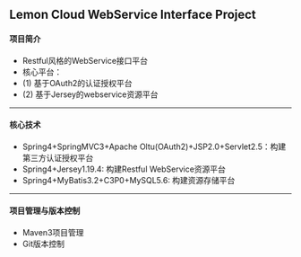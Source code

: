 Lemon Cloud WebService Interface Project
---------------------------------------

#### 项目简介
* Restful风格的WebService接口平台
* 核心平台：
* (1) 基于OAuth2的认证授权平台 
* (2) 基于Jersey的webservice资源平台
---------------------------------------
#### 核心技术
* Spring4+SpringMVC3+Apache Oltu(OAuth2)+JSP2.0+Servlet2.5：构建第三方认证授权平台
* Spring4+Jersey1.19.4: 构建Restful WebService资源平台
* Spring4+MyBatis3.2+C3P0+MySQL5.6: 构建资源存储平台
---------------------------------------
#### 项目管理与版本控制
* Maven3项目管理
* Git版本控制

